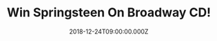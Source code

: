 ---
campaign-uuid: "c-5a969f3d-0fba-489c-a4f3-0069e2c7e023"
type: "Competition"
category: "Music"
date: "2018-12-24T09:00:00.000Z"
end-date: "2019-01-24T23:59:00.000Z"
disable-form: false
is_promoted: false
has_entry_page: true
title: "Win Springsteen On Broadway CD!"
competition-description: "<p>Springsteen On Broadway is the new album of music and\
  \ stories by Bruce Springsteen, and the soundtrack to the Netflix film of the same\
  \ name. The album is the complete live performance of the show, and available physically\
  \ as a 2 CD set, or on vinyl as a 4 LP set, as well as digitally.</p>\r\n<p>Want\
  \ it to be yours? Click below for a chance to win!</p>"
hero-header: "Win Springsteen On Broadway CD!"
terms-confirmation: "N/A"
banner-img: "https://assets.expresslyapp.com/asset-eb7780d4-a4ca-446d-9b09-13ff2d1cfb8e.jpg"
logo-left-href: "aaa.nme.com"
logo-left-image: "https://assets.expresslyapp.com/asset-d1de912e-7ff6-4dcd-bbab-c3d57a40f5ef.jpg"
logo-left-title: "Sony Pictures"
bg-image-hero: "https://assets.expresslyapp.com/asset-7700904f-27c1-4e2f-96d8-f6f48a02a8ff.jpg"
bg-image-first: "https://assets.expresslyapp.com/asset-a51d58f8-c94d-4ed8-b7c9-3b188f7b5e1c.jpg"
section1-content: "<p>Springsteen On Broadway is the solo acoustic performance written\
  \ and performed by Tony Award, Academy Award, and 20-time Grammy Award winner Bruce\
  \ Springsteen. Based on his worldwide best-selling autobiography 'Born to Run,'\
  \ SPRINGSTEEN ON BROADWAY is a unique evening with Bruce, his guitar, a piano, and\
  \ his very personal stories. In addition, the show features a special appearance\
  \ by Patti Scialfa.</p> \r\n<p>Bruce Springsteen's historic sold-out series of performances\
  \ of his one man show began previews on October 3, 2017 and officially opened October\
  \ 12, 2017. The show was extended three times after its initial eight-week run,\
  \ and ran on Broadway at The Walter Kerr Theatre through December 15, 2018, bringing\
  \ the total number of performances to 236.</p>\r\n<p>If you can’t wait to have it,\
  \ enter the form below for a chance to win and get ready to listen to Springsteen\
  \ On Broadway CD anywhere now!"
entry-title: "Win Springsteen On Broadway CD!"
entry-content: "Enter the draw to win Springsteen On Broadway CD by completing the\
  \ form below before 24th of January 2019."
has-winner: false
prize-description: "Springsteen On Broadway CD."
special-conditions: "Multiple entries are allowed up to one every day.\r\nThis competition\
  \ is also available on: http://club.expressly.io/competitons/bruce-springsteen-on-broadway-cd"
country-restrictions:
- "GB"
---